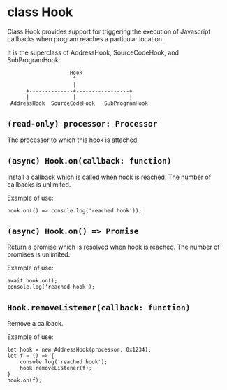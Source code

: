 # class Hook

Class Hook provides support for triggering the execution of Javascript callbacks when program reaches a particular location.

It is the superclass of AddressHook, SourceCodeHook, and SubProgramHook:

	                    Hook
	                     ^
	                     |
	      +--------------+-----------------+
	      |              |                 |
	 AddressHook  SourceCodeHook   SubProgramHook  
	

## `(read-only) processor: Processor`

The processor to which this hook is attached.

## `(async) Hook.on(callback: function)`

Install a callback which is called when hook is reached.
The number of callbacks is unlimited.

Example of use:

	hook.on(() => console.log('reached hook'));

## `(async) Hook.on() => Promise`

Return a promise which is resolved when hook is reached.
The number of promises is unlimited.

Example of use:

	await hook.on();
	console.log('reached hook');

## `Hook.removeListener(callback: function)`

Remove a callback.

Example of use:

	let hook = new AddressHook(processor, 0x1234);
	let f = () => {
		console.log('reached hook');
		hook.removeListener(f);
	}
	hook.on(f);
